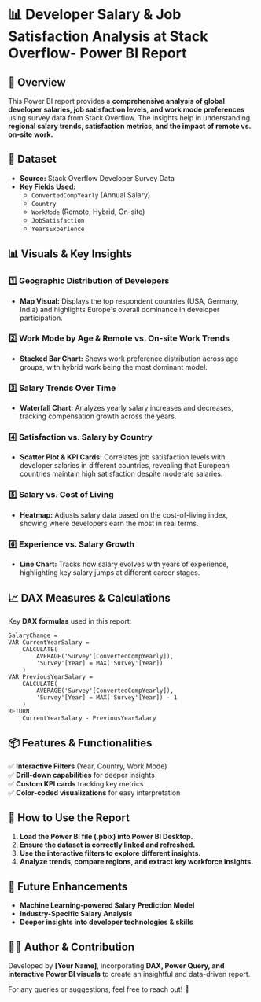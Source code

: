 # 📊 Developer Salary & Job Satisfaction Analysis at Stack Overflow- Power BI Report

## 📌 Overview
This Power BI report provides a **comprehensive analysis of global developer salaries, job satisfaction levels, and work mode preferences** using survey data from Stack Overflow. The insights help in understanding **regional salary trends, satisfaction metrics, and the impact of remote vs. on-site work.**

## 📁 Dataset
- **Source:** Stack Overflow Developer Survey Data
- **Key Fields Used:**
  - `ConvertedCompYearly` (Annual Salary)
  - `Country`
  - `WorkMode` (Remote, Hybrid, On-site)
  - `JobSatisfaction`
  - `YearsExperience`

## 📊 Visuals & Key Insights
### 1️⃣ **Geographic Distribution of Developers**
   - **Map Visual:** Displays the top respondent countries (USA, Germany, India) and highlights Europe's overall dominance in developer participation.
   
### 2️⃣ **Work Mode by Age & Remote vs. On-site Work Trends**
   - **Stacked Bar Chart:** Shows work preference distribution across age groups, with hybrid work being the most dominant model.
   
### 3️⃣ **Salary Trends Over Time**
   - **Waterfall Chart:** Analyzes yearly salary increases and decreases, tracking compensation growth across the years.
   
### 4️⃣ **Satisfaction vs. Salary by Country**
   - **Scatter Plot & KPI Cards:** Correlates job satisfaction levels with developer salaries in different countries, revealing that European countries maintain high satisfaction despite moderate salaries.
   
### 5️⃣ **Salary vs. Cost of Living**
   - **Heatmap:** Adjusts salary data based on the cost-of-living index, showing where developers earn the most in real terms.
   
### 6️⃣ **Experience vs. Salary Growth**
   - **Line Chart:** Tracks how salary evolves with years of experience, highlighting key salary jumps at different career stages.

## 📈 DAX Measures & Calculations
Key **DAX formulas** used in this report:

```DAX
SalaryChange =
VAR CurrentYearSalary =
    CALCULATE(
        AVERAGE('Survey'[ConvertedCompYearly]),
        'Survey'[Year] = MAX('Survey'[Year])
    )
VAR PreviousYearSalary =
    CALCULATE(
        AVERAGE('Survey'[ConvertedCompYearly]),
        'Survey'[Year] = MAX('Survey'[Year]) - 1
    )
RETURN
    CurrentYearSalary - PreviousYearSalary
```

## 📦 Features & Functionalities
✅ **Interactive Filters** (Year, Country, Work Mode)  
✅ **Drill-down capabilities** for deeper insights  
✅ **Custom KPI cards** tracking key metrics  
✅ **Color-coded visualizations** for easy interpretation  

## 📌 How to Use the Report
1. **Load the Power BI file (.pbix) into Power BI Desktop.**
2. **Ensure the dataset is correctly linked and refreshed.**
3. **Use the interactive filters to explore different insights.**
4. **Analyze trends, compare regions, and extract key workforce insights.**

## 🚀 Future Enhancements
- **Machine Learning-powered Salary Prediction Model**
- **Industry-Specific Salary Analysis**
- **Deeper insights into developer technologies & skills**

## 👨‍💻 Author & Contribution
Developed by **[Your Name]**, incorporating **DAX, Power Query, and interactive Power BI visuals** to create an insightful and data-driven report.

For any queries or suggestions, feel free to reach out! 🚀

